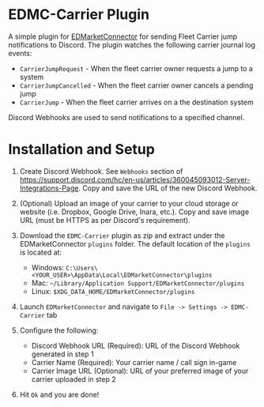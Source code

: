 # EDMC-Carrier Plugin
A simple plugin for [EDMarketConnector](https://github.com/EDCD/EDMarketConnector) for sending Fleet Carrier jump notifications to Discord. The plugin watches the following carrier journal log events:

- `CarrierJumpRequest` - When the fleet carrier owner requests a jump to a system
- `CarrierJumpCancelled` - When the fleet carrier owner cancels a pending jump
- `CarrierJump` - When the fleet carrier arrives on a the destination system

Discord Webhooks are used to send notifications to a specified channel.

# Installation and Setup

1. Create Discord Webhook. See `Webhooks` section of https://support.discord.com/hc/en-us/articles/360045093012-Server-Integrations-Page. Copy and save the URL of the new Discord Webhook.

2. (Optional) Upload an image of your carrier to your cloud storage or website (i.e. Dropbox, Google Drive, Inara, etc.). Copy and save image URL (must be HTTPS as per Discord's requirement). 

3. Download the `EDMC-Carrier` plugin as zip and extract under the EDMarketConnector `plugins` folder. The default location of the `plugins` is located at: 

    - Windows: `C:\Users\<YOUR_USER>\AppData\Local\EDMarketConnector\plugins`
    - Mac: `~/Library/Application Support/EDMarketConnector/plugins`
    - Linux: `$XDG_DATA_HOME/EDMarketConnector/plugins`

4. Launch `EDMarketConnector` and navigate to `File -> Settings -> EDMC-Carrier` tab

5. Configure the following: 

    - Discord Webhook URL (Required): URL of the Discord Webhook generated in step 1
    - Carrier Name (Required): Your carrier name / call sign in-game
    - Carrier Image URL (Optional): URL of your preferred image of your carrier uploaded in step 2

6. Hit `Ok` and you are done! 
